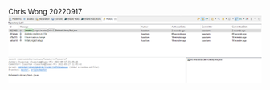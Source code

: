 Chris Wong 20220917
![alt text](https://github.com/CUCOOPE/COMP3111-lab1-2022f/blob/master/%E8%9E%A2%E5%B9%95%E6%93%B7%E5%8F%96%E7%95%AB%E9%9D%A2%202022-09-17%20210642.png)